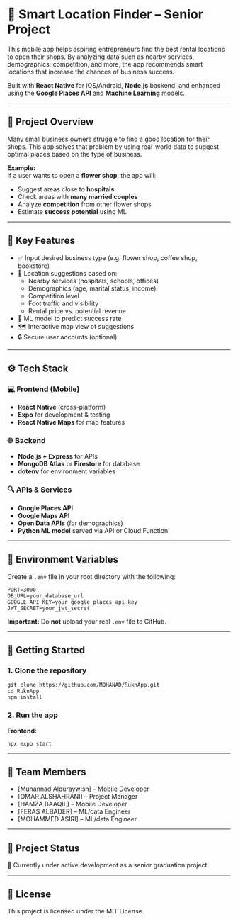 # 📍 Smart Location Finder – Senior Project

This mobile app helps aspiring entrepreneurs find the best rental locations to open their shops. By analyzing data such as nearby services, demographics, competition, and more, the app recommends smart locations that increase the chances of business success.

Built with **React Native** for iOS/Android, **Node.js** backend, and enhanced using the **Google Places API** and **Machine Learning** models.

---

## 🧠 Project Overview

Many small business owners struggle to find a good location for their shops. This app solves that problem by using real-world data to suggest optimal places based on the type of business.

**Example:**  
If a user wants to open a **flower shop**, the app will:
- Suggest areas close to **hospitals**
- Check areas with **many married couples**
- Analyze **competition** from other flower shops
- Estimate **success potential** using ML

---

## 🌟 Key Features

- ✅ Input desired business type (e.g. flower shop, coffee shop, bookstore)
- 📍 Location suggestions based on:
  - Nearby services (hospitals, schools, offices)
  - Demographics (age, marital status, income)
  - Competition level
  - Foot traffic and visibility
  - Rental price vs. potential revenue
- 🧠 ML model to predict success rate
- 🗺️ Interactive map view of suggestions
- 🔒 Secure user accounts (optional)

---

## ⚙️ Tech Stack

### 💻 Frontend (Mobile)
- **React Native** (cross-platform)
- **Expo** for development & testing
- **React Native Maps** for map features

### 🌐 Backend
- **Node.js + Express** for APIs
- **MongoDB Atlas** or **Firestore** for database
- **dotenv** for environment variables

### 🔍 APIs & Services
- **Google Places API**
- **Google Maps API**
- **Open Data APIs** (for demographics)
- **Python ML model** served via API or Cloud Function

---

## 🔐 Environment Variables

Create a `.env` file in your root directory with the following:

    PORT=3000
    DB_URL=your_database_url
    GOOGLE_API_KEY=your_google_places_api_key
    JWT_SECRET=your_jwt_secret

**Important:** Do **not** upload your real `.env` file to GitHub.

---

## 🚀 Getting Started

### 1. Clone the repository

    git clone https://github.com/MQHANAD/RuknApp.git
    cd RuknApp
    npm install

### 2. Run the app

**Frontend:**

    npx expo start

---

## 👥 Team Members

- [Muhannad Alduraywish] – Mobile Developer
- [OMAR ALSHAHRANI] – Project Manager
- [HAMZA BAAQIL] – Mobile Developer
- [FERAS ALBADER] – ML/data Engineer
- [MOHAMMED ASIRI] – ML/data Engineer

---

## 📌 Project Status

📱 Currently under active development as a senior graduation project.

---

## 📄 License

This project is licensed under the MIT License.
